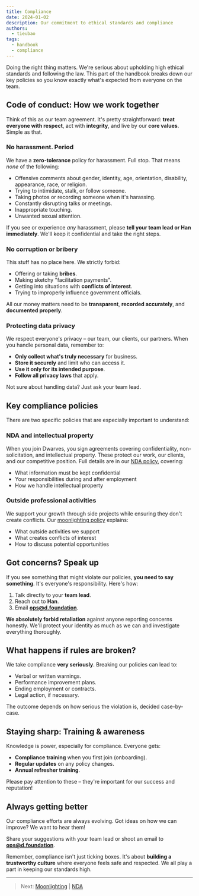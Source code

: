 ```yaml
---
title: Compliance
date: 2024-01-02
description: Our commitment to ethical standards and compliance
authors:
  - tieubao
tags:
  - handbook
  - compliance
---
```


Doing the right thing matters. We're serious about upholding high ethical standards and following the law. This part of the handbook breaks down our key policies so you know exactly what's expected from everyone on the team.

## Code of conduct: How we work together

Think of this as our team agreement. It's pretty straightforward: **treat everyone with respect**, act with **integrity**, and live by our **core values**. Simple as that.

### No harassment. Period

We have a **zero-tolerance** policy for harassment. Full stop. That means *none* of the following:

* Offensive comments about gender, identity, age, orientation, disability, appearance, race, or religion.
* Trying to intimidate, stalk, or follow someone.
* Taking photos or recording someone when it's harassing.
* Constantly disrupting talks or meetings.
* Inappropriate touching.
* Unwanted sexual attention.

If you see or experience *any* harassment, please **tell your team lead or Han immediately**. We'll keep it confidential and take the right steps.

### No corruption or bribery

This stuff has no place here. We strictly forbid:

* Offering or taking **bribes**.
* Making sketchy "facilitation payments".
* Getting into situations with **conflicts of interest**.
* Trying to improperly influence government officials.

All our money matters need to be **transparent**, **recorded accurately**, and **documented properly**.

### Protecting data privacy

We respect everyone's privacy – our team, our clients, our partners. When you handle personal data, remember to:

* **Only collect what's truly necessary** for business.
* **Store it securely** and limit who can access it.
* **Use it only for its intended purpose**.
* **Follow all privacy laws** that apply.

Not sure about handling data? Just ask your team lead.

## Key compliance policies

There are two specific policies that are especially important to understand:

### NDA and intellectual property

When you join Dwarves, you sign agreements covering confidentiality, non-solicitation, and intellectual property. These protect our work, our clients, and our competitive position. Full details are in our [NDA policy](nda.md), covering:

* What information must be kept confidential
* Your responsibilities during and after employment
* How we handle intellectual property

### Outside professional activities

We support your growth through side projects while ensuring they don't create conflicts. Our [moonlighting policy](moonlighting.md) explains:

* What outside activities we support
* What creates conflicts of interest
* How to discuss potential opportunities

## Got concerns? Speak up

If you see something that might violate our policies, **you need to say something**. It's everyone's responsibility. Here's how:

1. Talk directly to your **team lead**.
2. Reach out to **Han**.
3. Email **<ops@d.foundation>**.

**We absolutely forbid retaliation** against anyone reporting concerns honestly. We'll protect your identity as much as we can and investigate everything thoroughly.

## What happens if rules are broken?

We take compliance **very seriously**. Breaking our policies can lead to:

* Verbal or written warnings.
* Performance improvement plans.
* Ending employment or contracts.
* Legal action, if necessary.

The outcome depends on how serious the violation is, decided case-by-case.

## Staying sharp: Training & awareness

Knowledge is power, especially for compliance. Everyone gets:

* **Compliance training** when you first join (onboarding).
* **Regular updates** on any policy changes.
* **Annual refresher training**.

Please pay attention to these – they're important for our success and reputation!

## Always getting better

Our compliance efforts are always evolving. Got ideas on how we can improve? We want to hear them!

Share your suggestions with your team lead or shoot an email to **<ops@d.foundation>**.

Remember, compliance isn't just ticking boxes. It's about **building a trustworthy culture** where everyone feels safe and respected. We all play a part in keeping our standards high.

---

> Next: [Moonlighting](moonlighting.md) | [NDA](nda.md)

